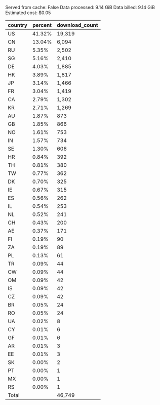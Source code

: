 Served from cache: False
Data processed: 9.14 GiB
Data billed: 9.14 GiB
Estimated cost: $0.05

| country | percent | download_count |
| ------- | ------- | -------------- |
| US      |  41.32% |         19,319 |
| CN      |  13.04% |          6,094 |
| RU      |   5.35% |          2,502 |
| SG      |   5.16% |          2,410 |
| DE      |   4.03% |          1,885 |
| HK      |   3.89% |          1,817 |
| JP      |   3.14% |          1,466 |
| FR      |   3.04% |          1,419 |
| CA      |   2.79% |          1,302 |
| KR      |   2.71% |          1,269 |
| AU      |   1.87% |            873 |
| GB      |   1.85% |            866 |
| NO      |   1.61% |            753 |
| IN      |   1.57% |            734 |
| SE      |   1.30% |            606 |
| HR      |   0.84% |            392 |
| TH      |   0.81% |            380 |
| TW      |   0.77% |            362 |
| DK      |   0.70% |            325 |
| IE      |   0.67% |            315 |
| ES      |   0.56% |            262 |
| IL      |   0.54% |            253 |
| NL      |   0.52% |            241 |
| CH      |   0.43% |            200 |
| AE      |   0.37% |            171 |
| FI      |   0.19% |             90 |
| ZA      |   0.19% |             89 |
| PL      |   0.13% |             61 |
| TR      |   0.09% |             44 |
| CW      |   0.09% |             44 |
| OM      |   0.09% |             42 |
| IS      |   0.09% |             42 |
| CZ      |   0.09% |             42 |
| BR      |   0.05% |             24 |
| RO      |   0.05% |             24 |
| UA      |   0.02% |              8 |
| CY      |   0.01% |              6 |
| GF      |   0.01% |              6 |
| AR      |   0.01% |              3 |
| EE      |   0.01% |              3 |
| SK      |   0.00% |              2 |
| PT      |   0.00% |              1 |
| MX      |   0.00% |              1 |
| RS      |   0.00% |              1 |
| Total   |         |         46,749 |

